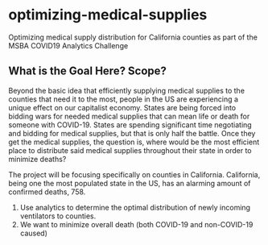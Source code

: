 # optimizing-medical-supplies
Optimizing medical supply distribution for California counties as part of the MSBA COVID19 Analytics Challenge

## What is the Goal Here? Scope?
Beyond the basic idea that efficiently supplying medical supplies to the counties that need it to the most, people in the US are experiencing a unique effect on our capitalist economy. States are being forced into bidding wars for needed medical supplies that can mean life or death for someone with COVID-19. States are spending significant time negotiating and bidding for medical supplies, but that is only half the battle. Once they get the medical supplies, the question is, where would be the most efficient place to distribute said medical supplies throughout their state in order to minimize deaths?

The project will be focusing specifically on counties in California. California, being one the most populated state in the US, has an alarming amount of confirmed deaths, 758.  

1. Use analytics to determine the optimal distribution of newly incoming ventilators to counties. 
2. We want to minimize overall death (both COVID-19 and non-COVID-19 caused)





